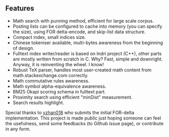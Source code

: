 ## Features
* Math search with punning method, efficient for large scale corpus.
* Posting lists can be configured to cache into memory (you can specify
the size), using FOR delta-encode, and skip-list data structure.
* Compact index, small indices size.
* Chinese tokeniser available, multi-bytes awareness from the beginning
of design.
* Fulltext index writer/reader is based on Indri project (C++), other
parts are mostly written from scratch in C. Why? Fast, simple and downright.
Anyway, it is reinventing the wheel. I know!
* Robust TeX parser, handles most user-created math content from
math.stackexchange.com correctly.
* Math commutative rules awareness.
* Math symbol alpha-equivalence awareness.
* BM25 Okapi scoring schema in fulltext part.
* Proximity search using efficient "minDist" measurement.
* Search results highlight.

Special thanks to [yzhan018](https://github.com/yzhan018") who
submits the initial FOR-delta implementation. This project is made public
just hoping someone can feel the usefulness, send some feedbacks (to Github
issue page), or contribute in any form.
